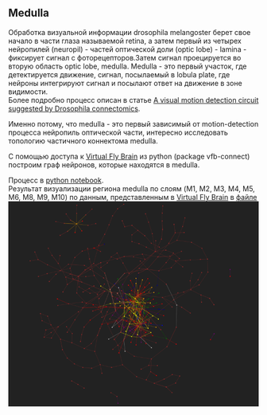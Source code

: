 ## Medulla  
Обработка визуальной информации drosophila melangoster берет свое начало в части глаза называемой retina, а затем первый из четырех нейропилей (neuropil) - частей оптической доли (optic lobe) - lamina - фиксирует сигнал с фоторецепторов.Затем сигнал проецируется во вторую область optic lobe, medulla. Medulla - это первый участок, где детектируется движение, сигнал, посылаемый в lobula plate, где нейроны интегрируют сигнал и посылают ответ на движение в зоне видимости.   
Более подробно процесс описан в статье [A visual motion detection circuit suggested by Drosophila connectomics](https://github.com/kseniashilova/SpikingNeuralNetwork/blob/main/A%20visual%20motion%20detection%20circuit%202.pdf).  
  
Именно потому, что medulla - это первый зависимый от motion-detection процесса нейропиль оптической части, интересно исследовать топологию частичного коннектома medulla.  
  
С помощью доступа к [Virtual Fly Brain](https://www.virtualflybrain.org/) из python (package vfb-connect) построим граф нейронов, которые находятся в medulla. 

Процесс в [python notebook](https://github.com/kseniashilova/VisualSystem/blob/main/VBF.ipynb).  
Результат визуализации региона medulla по слоям (M1, M2, M3, M4, M5, M6, M8, M9, M10) по данным, представленным в [Virtual Fly Brain](https://www.virtualflybrain.org/) в [файле](https://github.com/kseniashilova/VisualSystem/blob/main/optic_VBF2.html)    
![](https://github.com/kseniashilova/VisualSystem/blob/main/M1_M10_medulla.png) 
